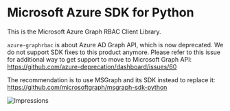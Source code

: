 # Microsoft Azure SDK for Python

This is the Microsoft Azure Graph RBAC Client Library.

`azure-graphrbac` is about Azure AD Graph API, which is now deprecated. We do not support SDK fixes to this product anymore. Please refer to this issue for additional way to get support to move to Microsoft Graph API:
https://github.com/azure-deprecation/dashboard/issues/60

The recommendation is to use MSGraph and its SDK instead to replace it:
https://github.com/microsoftgraph/msgraph-sdk-python


![Impressions](https://azure-sdk-impressions.azurewebsites.net/api/impressions/azure-sdk-for-python%2Fazure-graphrbac%2FREADME.png)
